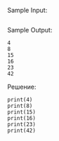 <!--- Текст задания --->

Sample Input:
```

```

Sample Output:
```
4
8
15
16
23
42

```

Решение:
```
print(4)
print(8)
print(15)
print(16)
print(23)
print(42)
```
